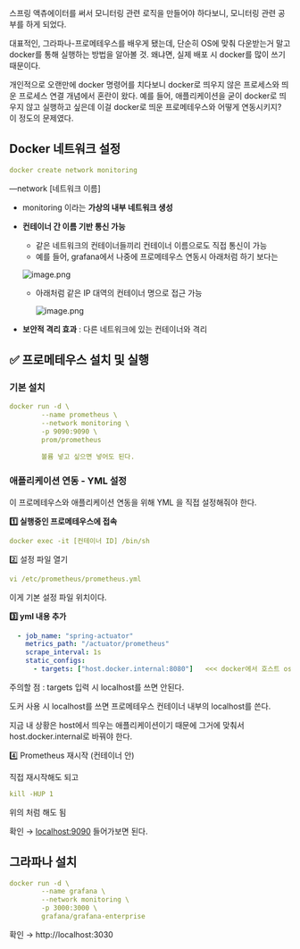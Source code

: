 스프링 액츄에이터를 써서 모니터링 관련 로직을 만들어야 하다보니, 모니터링 관련 공부를 하게 되었다.

대표적인, 그라파나-프로메테우스를 배우게 됐는데, 단순히 OS에 맞춰 다운받는거 말고 docker를 통해 실행하는 방법을 알아볼 것. 왜냐면, 실제 배포 시 docker를 많이 쓰기 때문이다.

개인적으로 오랜만에 docker 명령어를 치다보니 docker로 띄우지 않은 프로세스와 띄운 프로세스 연결 개념에서 혼란이 왔다. 예를 들어, 애플리케이션을 굳이 docker로 띄우지 않고 실행하고 싶은데 이걸 docker로 띄운 프로메테우스와 어떻게 연동시키지? 이 정도의 문제였다.

## Docker 네트워크 설정

```yaml
docker create network monitoring
```

—network [네트워크 이름]

- monitoring 이라는 **가상의 내부 네트워크 생성**
- **컨테이너 간 이름 기반 통신 가능**
    - 같은 네트워크의 컨테이너들끼리 컨테이너 이름으로도 직접 통신이 가능
    - 예를 들어, grafana에서 나중에 프로메테우스 연동시 아래처럼 하기 보다는

  ![image.png](attachment:64da1bd8-725e-42ca-a0e3-1a9446ca8d69:image.png)

    - 아래처럼 같은 IP 대역의 컨테이너 명으로 접근 가능

      ![image.png](attachment:72d6bc75-5fb3-445e-b5d2-a6cc69d544f4:image.png)

- **보안적 격리 효과** : 다른 네트워크에 있는 컨테이너와 격리

## ✅ 프로메테우스 설치 및 실행

### 기본 설치

```yaml
docker run -d \
		--name prometheus \
		--network monitoring \
		-p 9090:9090 \
		prom/prometheus
		
		볼륨 넣고 싶으면 넣어도 된다.
```

### 애플리케이션 연동 - YML 설정

이 프로메테우스와 애플리케이션 연동을 위해 YML 을 직접 설정해줘야 한다.

**1️⃣ 실행중인 프로메테우스에 접속**

```yaml
docker exec -it [컨테이너 ID] /bin/sh
```

2️⃣ 설정 파일 열기

```yaml
vi /etc/prometheus/prometheus.yml
```

이게 기본 설정 파일 위치이다.

**3️⃣ yml 내용 추가**

```yaml
  - job_name: "spring-actuator"
    metrics_path: "/actuator/prometheus"
    scrape_interval: 1s
    static_configs:
      - targets: ["host.docker.internal:8080"]   <<< docker에서 호스트 os로 접근하는 예시
```

주의할 점 : targets 입력 시 localhost를 쓰면 안된다.

도커 사용 시 localhost를 쓰면 프로메테우스 컨테이너 내부의 localhost를 쓴다.

지금 내 상황은 host에서 띄우는 애플리케이션이기 때문에 그거에 맞춰서 host.docker.internal로 바꿔야 한다.

4️⃣ Prometheus 재시작 (컨테이너 안)

직접 재시작해도 되고

```yaml
kill -HUP 1 
```

위의 처럼 해도 됨

확인 → [localhost:9090](http://localhost:9090) 들어가보면 된다.

## 그라파나 설치

```yaml
docker run -d \ 
		--name grafana \
		--network monitoring \
		-p 3000:3000 \
		grafana/grafana-enterprise
```

확인 → http://localhost:3030